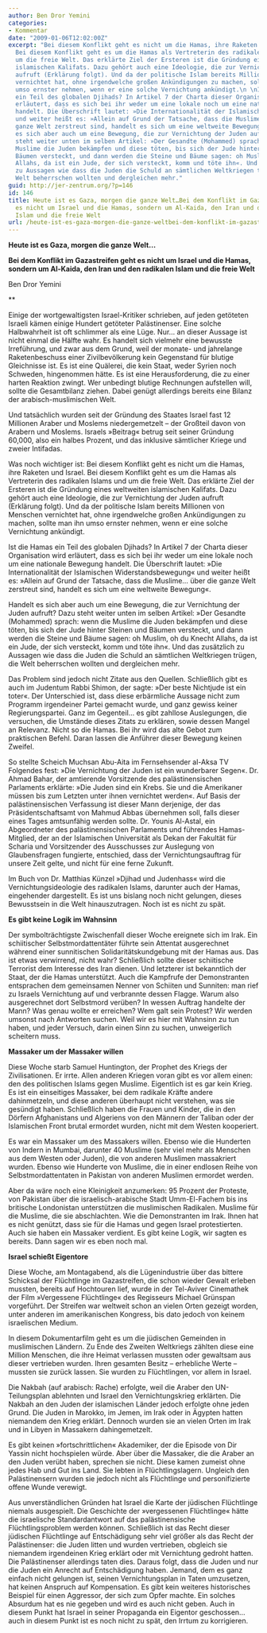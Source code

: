 ```yaml
---
author: Ben Dror Yemini
categories:
- Kommentar
date: "2009-01-06T12:02:00Z"
excerpt: "Bei diesem Konflikt geht es nicht um die Hamas, ihre Raketen und Israel.
  Bei diesem Konflikt geht es um die Hamas als Vertreterin des radikalen Islams und
  um die freie Welt. Das erklärte Ziel der Ersteren ist die Gründung eines weltweiten
  islamischen Kalifats. Dazu gehört auch eine Ideologie, die zur Vernichtung der Juden
  aufruft (Erklärung folgt). Und da der politische Islam bereits Millionen von Menschen
  vernichtet hat, ohne irgendwelche großen Ankündigungen zu machen, sollte man ihn
  umso ernster nehmen, wenn er eine solche Vernichtung ankündigt.\n \nIst die Hamas
  ein Teil des globalen Djihads? In Artikel 7 der Charta dieser Organisation wird
  erläutert, dass es sich bei ihr weder um eine lokale noch um eine nationale Bewegung
  handelt. Die Überschrift lautet: »Die Internationalität der Islamischen Widerstandsbewegung«
  und weiter heißt es: »Allein auf Grund der Tatsache, dass die Muslime… über die
  ganze Welt zerstreut sind, handelt es sich um eine weltweite Bewegung«.\n \nHandelt
  es sich aber auch um eine Bewegung, die zur Vernichtung der Juden aufruft? Dazu
  steht weiter unten im selben Artikel: »Der Gesandte (Mohammed) sprach: wenn die
  Muslime die Juden bekämpfen und diese töten, bis sich der Jude hinter Steinen und
  Bäumen versteckt, und dann werden die Steine und Bäume sagen: oh Muslim, oh du Knecht
  Allahs, da ist ein Jude, der sich versteckt, komm und töte ihn«. Und das zusätzlich
  zu Aussagen wie dass die Juden die Schuld an sämtlichen Weltkriegen trügen, die
  Welt beherrschen wollten und dergleichen mehr."
guid: http://jer-zentrum.org/?p=146
id: 146
title: Heute ist es Gaza, morgen die ganze Welt…Bei dem Konflikt im Gazastreifen geht
  es nicht um Israel und die Hamas, sondern um Al-Kaida, den Iran und den radikalen
  Islam und die freie Welt
url: /heute-ist-es-gaza-morgen-die-ganze-weltbei-dem-konflikt-im-gazastreifen-geht-es-nicht-um-israel-und-die-hamas-sondern-um-al-kaida-den-iran-und-den-radikalen-islam-und-die-freie-welt/
---
```




**Heute ist es Gaza, morgen die ganze Welt…**

**Bei dem Konflikt im Gazastreifen geht es nicht um Israel und die Hamas, sondern um Al-Kaida, den Iran und den radikalen Islam und die freie Welt**



Ben Dror Yemini

**



Einige der wortgewaltigsten Israel-Kritiker schrieben, auf jeden getöteten Israeli kämen einige Hundert getöteter Palästinenser. Eine solche Halbwahrheit ist oft schlimmer als eine Lüge. Nur… an dieser Aussage ist nicht einmal die Hälfte wahr. Es handelt sich vielmehr eine bewusste Irreführung, und zwar aus dem Grund, weil der monate- und jahrelange Raketenbeschuss einer Zivilbevölkerung kein Gegenstand für blutige Gleichnisse ist. Es ist eine Quälerei, die kein Staat, weder Syrien noch Schweden, hingenommen hätte. Es ist eine Herausforderung, die zu einer harten Reaktion zwingt. Wer unbedingt blutige Rechnungen aufstellen will, sollte die Gesamtbilanz ziehen. Dabei genügt allerdings bereits eine Bilanz der arabisch-muslimischen Welt.

 

Und tatsächlich wurden seit der Gründung des Staates Israel fast 12 Millionen Araber und Moslems niedergemetzelt – der Großteil davon von Arabern und Moslems. Israels »Beitrag« betrug seit seiner Gründung 60,000, also ein halbes Prozent, und das inklusive sämtlicher Kriege und zweier Intifadas. 

 

Was noch wichtiger ist: Bei diesem Konflikt geht es nicht um die Hamas, ihre Raketen und Israel. Bei diesem Konflikt geht es um die Hamas als Vertreterin des radikalen Islams und um die freie Welt. Das erklärte Ziel der Ersteren ist die Gründung eines weltweiten islamischen Kalifats. Dazu gehört auch eine Ideologie, die zur Vernichtung der Juden aufruft (Erklärung folgt). Und da der politische Islam bereits Millionen von Menschen vernichtet hat, ohne irgendwelche großen Ankündigungen zu machen, sollte man ihn umso ernster nehmen, wenn er eine solche Vernichtung ankündigt.

 

Ist die Hamas ein Teil des globalen Djihads? In Artikel 7 der Charta dieser Organisation wird erläutert, dass es sich bei ihr weder um eine lokale noch um eine nationale Bewegung handelt. Die Überschrift lautet: »Die Internationalität der Islamischen Widerstandsbewegung« und weiter heißt es: »Allein auf Grund der Tatsache, dass die Muslime… über die ganze Welt zerstreut sind, handelt es sich um eine weltweite Bewegung«.

 

Handelt es sich aber auch um eine Bewegung, die zur Vernichtung der Juden aufruft? Dazu steht weiter unten im selben Artikel: »Der Gesandte (Mohammed) sprach: wenn die Muslime die Juden bekämpfen und diese töten, bis sich der Jude hinter Steinen und Bäumen versteckt, und dann werden die Steine und Bäume sagen: oh Muslim, oh du Knecht Allahs, da ist ein Jude, der sich versteckt, komm und töte ihn«. Und das zusätzlich zu Aussagen wie dass die Juden die Schuld an sämtlichen Weltkriegen trügen, die Welt beherrschen wollten und dergleichen mehr.

 

Das Problem sind jedoch nicht Zitate aus den Quellen. Schließlich gibt es auch im Judentum Rabbi Shimon, der sagte: »Der beste Nichtjude ist ein toter«. Der Unterschied ist, dass diese erbärmliche Aussage nicht zum Programm irgendeiner Partei gemacht wurde, und ganz gewiss keiner Regierungspartei. Ganz im Gegenteil… es gibt zahllose Auslegungen, die versuchen, die Umstände dieses Zitats zu erklären, sowie dessen Mangel an Relevanz. Nicht so die Hamas. Bei ihr wird das alte Gebot zum praktischen Befehl. Daran lassen die Anführer dieser Bewegung keinen Zweifel.

 

So stellte Scheich Muchsan Abu-Aita im Fernsehsender al-Aksa TV Folgendes fest: »Die Vernichtung der Juden ist ein wunderbarer Segen«. Dr. Ahmad Bahar, der amtierende Vorsitzende des palästinensischen Parlaments erklärte: »Die Juden sind ein Krebs. Sie und die Amerikaner müssen bis zum Letzten unter ihnen vernichtet werden«. Auf Basis der palästinensischen Verfassung ist dieser Mann derjenige, der das Präsidentschaftsamt von Mahmud Abbas übernehmen soll, falls dieser eines Tages amtsunfähig werden sollte. Dr. Younis Al-Astal, ein Abgeordneter des palästinensischen Parlaments und führendes Hamas-Mitglied, der an der Islamischen Universität als Dekan der Fakultät für Scharia und Vorsitzender des Ausschusses zur Auslegung von Glaubensfragen fungierte, entschied, dass der Vernichtungsauftrag für unsere Zeit gelte, und nicht für eine ferne Zukunft. 

 

Im Buch von Dr. Matthias Künzel »Djihad und Judenhass« wird die Vernichtungsideologie des radikalen Islams, darunter auch der Hamas, eingehender dargestellt. Es ist uns bislang noch nicht gelungen, dieses Bewusstsein in die Welt hinauszutragen. Noch ist es nicht zu spät.

 

**Es gibt keine Logik im Wahnsinn**

 

Der symbolträchtigste Zwischenfall dieser Woche ereignete sich im Irak. Ein schiitischer Selbstmordattentäter führte sein Attentat ausgerechnet während einer sunnitischen Solidaritätskundgebung mit der Hamas aus. Das ist etwas verwirrend, nicht wahr? Schließlich sollte dieser schiitische Terrorist dem Interesse des Iran dienen. Und letzterer ist bekanntlich der Staat, der die Hamas unterstützt. Auch die Kampfrufe der Demonstranten entsprachen dem gemeinsamen Nenner von Schiiten und Sunniten: man rief zu Israels Vernichtung auf und verbrannte dessen Flagge. Warum also ausgerechnet dort Selbstmord verüben? In wessen Auftrag handelte der Mann? Was genau wollte er erreichen? Wem galt sein Protest? Wir werden umsonst nach Antworten suchen. Weil wir es hier mit Wahnsinn zu tun haben, und jeder Versuch, darin einen Sinn zu suchen, unweigerlich scheitern muss.

 

 

**Massaker um der Massaker willen**

 

Diese Woche starb Samuel Huntington, der Prophet des Kriegs der Zivilisationen. Er irrte. Allen anderen Kriegen voran gibt es vor allem einen: den des politischen Islams gegen Muslime. Eigentlich ist es gar kein Krieg. Es ist ein einseitiges Massaker, bei dem radikale Kräfte andere dahinmetzeln, und diese anderen überhaupt nicht verstehen, was sie gesündigt haben. Schließlich haben die Frauen und Kinder, die in den Dörfern Afghanistans und Algeriens von den Männern der Taliban oder der Islamischen Front brutal ermordet wurden, nicht mit dem Westen kooperiert.

Es war ein Massaker um des Massakers willen. Ebenso wie die Hunderten von Indern in Mumbai, darunter 40 Muslime (sehr viel mehr als Menschen aus dem Westen oder Juden), die von anderen Muslimen massakriert wurden. Ebenso wie Hunderte von Muslime, die in einer endlosen Reihe von Selbstmordattentaten in Pakistan von anderen Muslimen ermordet werden. 

 

Aber da wäre noch eine Kleinigkeit anzumerken: 95 Prozent der Proteste, von Pakistan über die israelisch-arabische Stadt Umm-El-Fachem bis ins britische Londonistan unterstützen die muslimischen Radikalen. Muslime für die Muslime, die sie abschlachten. Wie die Demonstranten im Irak. Ihnen hat es nicht genützt, dass sie für die Hamas und gegen Israel protestierten. Auch sie haben ein Massaker verdient. Es gibt keine Logik, wir sagten es bereits. Dann sagen wir es eben noch mal.

 

 

**Israel schießt Eigentore**



Diese Woche, am Montagabend, als die Lügenindustrie über das bittere Schicksal der Flüchtlinge im Gazastreifen, die schon wieder Gewalt erleben mussten, bereits auf Hochtouren lief, wurde in der Tel-Aviver Cinemathek der Film »Vergessene Flüchtlinge« des Regisseurs Michael Grünspan vorgeführt. Der Streifen war weltweit schon an vielen Orten gezeigt worden, unter anderen im amerikanischen Kongress, bis dato jedoch von keinem israelischen Medium.

 

In diesem Dokumentarfilm geht es um die jüdischen Gemeinden in muslimischen Ländern. Zu Ende des Zweiten Weltkriegs zählten diese eine Million Menschen, die ihre Heimat verlassen mussten oder gewaltsam aus dieser vertrieben wurden. Ihren gesamten Besitz – erhebliche Werte – mussten sie zurück lassen. Sie wurden zu Flüchtlingen, vor allem in Israel.

 

Die Nakbah (auf arabisch: Rache) erfolgte, weil die Araber den UN-Teilungsplan ablehnten und Israel den Vernichtungskrieg erklärten. Die Nakbah an den Juden der islamischen Länder jedoch erfolgte ohne jeden Grund. Die Juden in Marokko, im Jemen, im Irak oder in Ägypten hatten niemandem den Krieg erklärt. Dennoch wurden sie an vielen Orten im Irak und in Libyen in Massakern dahingemetzelt.

 

Es gibt keinen »fortschrittlichen« Akademiker, der die Episode von Dir Yassin nicht hochspielen würde. Aber über die Massaker, die die Araber an den Juden verübt haben, sprechen sie nicht. Diese kamen zumeist ohne jedes Hab und Gut ins Land. Sie lebten in Flüchtlingslagern. Ungleich den Palästinensern wurden sie jedoch nicht als Flüchtlinge und personifizierte offene Wunde verewigt.

 

Aus unverständlichen Gründen hat Israel die Karte der jüdischen Flüchtlinge niemals ausgespielt. Die Geschichte der »vergessenen Flüchtlinge« hätte die israelische Standardantwort auf das palästinensische Flüchtlingsproblem werden können. Schließlich ist das Recht dieser jüdischen Flüchtlinge auf Entschädigung sehr viel größer als das Recht der Palästinenser: die Juden litten und wurden vertrieben, obgleich sie niemandem irgendeinen Krieg erklärt oder mit Vernichtung gedroht hatten. Die Palästinenser allerdings taten dies. Daraus folgt, dass die Juden und nur die Juden ein Anrecht auf Entschädigung haben. Jemand, dem es ganz einfach nicht gelungen ist, seinen Vernichtungsplan in Taten umzusetzen, hat keinen Anspruch auf Kompensation. Es gibt kein weiteres historisches Beispiel für einen Aggressor, der sich zum Opfer machte. Ein solches Absurdum hat es nie gegeben und wird es auch nicht geben. Auch in diesem Punkt hat Israel in seiner Propaganda ein Eigentor geschossen… auch in diesem Punkt ist es noch nicht zu spät, den Irrtum zu korrigieren.

 
